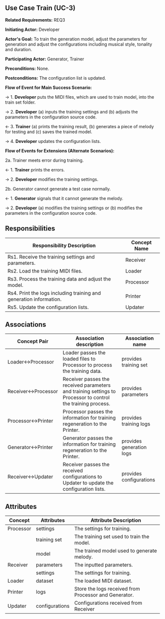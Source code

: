 ## Use Case Train (UC-3)

**Related Requirements:** REQ3

**Initiating Actor:** Developer

**Actor's Goal:** To train the generation model, adjust the parameters for generation and adjust the configurations including musical style, tonality and duration.

**Participating Actor:** Generator, Trainer

**Preconditions:** None.

**Postconditions:** The configuration list is updated.

**Flow of Event for Main Success Scenario:**

→ 1. **Developer** puts the MIDI files, which are used to train model, into the train set folder.

→ 2. **Developer** (a) inputs the training settings and (b) adjusts the parameters in the configuration source code.

← 3. **Trainer** (a) prints the training result, (b) generates a piece of melody for testing and (c) saves the trained model.

→ 4. **Developer** updates the configuration lists.

**Flow of Events for Extensions (Alternate Scenarios):** 

2a. Trainer meets error during training.

← 1. **Trainer** prints the errors.

→ 2. **Developer** modifies the training settings.

2b. Generator cannot generate a test case normally.

← 1. **Generator** signals that it cannot generate the melody.

→ 2. **Developer** (a) modifies the training settings or (b) modifies the parameters in the configuration source code.

## Responsibilities

| Responsibility Description                                   | Concept Name |
| ------------------------------------------------------------ | ------------ |
| Rs1. Receive the training settings and parameters.           | Receiver     |
| Rs2. Load the training MIDI files.                           | Loader       |
| Rs3. Process the training data and adjust the model.         | Processor    |
| Rs4. Print the logs including training and generation information. | Printer      |
| Rs5. Update the configuration lists.                         | Updater      |

## Associations

| Concept Pair       | Association description                                      | Association name         |
| ------------------ | ------------------------------------------------------------ | ------------------------ |
| Loader↔Processor   | Loader passes the loaded files to Processor to process the training data. | provides training set    |
| Receiver↔Processor | Receiver passes the received parameters and training settings to Processor to control the training process. | provides parameters      |
| Processor↔Printer   | Processor passes the information for training regeneration to the Printer. | provides training logs   |
| Generator↔Printer   | Generator passes the information for training regeneration to the Printer. | provides generation logs |
| Receiver↔Updater   | Receiver passes the received configurations to Updater to update the configuration lists. | provides configurations  |

## Attributes

| Concept   | Attributes     | Attribute Description                                 |
| --------- | -------------- | ----------------------------------------------------- |
| Processor | settings       | The settings for training.                            |
|           | training set   | The training set used to train the model.             |
|           | model          | The trained model used to generate melody.            |
| Receiver  | parameters     | The inputted parameters.                              |
|           | settings       | The settings for training.                            |
| Loader    | dataset        | The loaded MIDI dataset.                              |
| Printer   | logs           | Store the logs received from Processor and Generator. |
| Updater   | configurations | Configurations received from Receiver                 |
